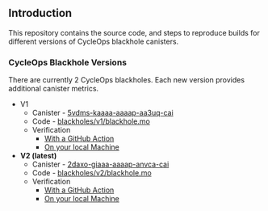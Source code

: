 ## Introduction

This repository contains the source code, and steps to reproduce builds for different versions of CycleOps blackhole canisters.


### CycleOps Blackhole Versions

There are currently 2 CycleOps blackholes. Each new version provides additional canister metrics.

* V1
  * Canister - [5vdms-kaaaa-aaaap-aa3uq-cai](https://dashboard.internetcomputer.org/canister/5vdms-kaaaa-aaaap-aa3uq-cai)
  * Code - [blackholes/v1/blackhole.mo](./blackholes/v1/blackhole.mo)
  * Verification
    * [With a GitHub Action](./blackholes/v1/readme.md#easy-mode-use-a-gh-action)
    * [On your local Machine](./blackholes/v1/readme.md#alternative-verify-on-your-local-machine)
* **V2 (latest)**
  * Canister - [2daxo-giaaa-aaaap-anvca-cai](https://dashboard.internetcomputer.org/canister/2daxo-giaaa-aaaap-anvca-cai)
  * Code - [blackholes/v2/blackhole.mo](./blackholes/v2/blackhole.mo)
  * Verification
    * [With a GitHub Action](./blackholes/v2/readme.md#easy-mode-use-a-gh-action)
    * [On your local Machine](./blackholes/v2/readme.md#alternative-verify-on-your-local-machine)